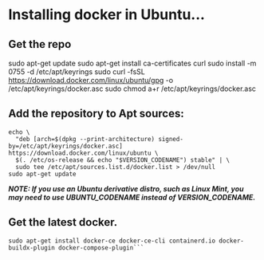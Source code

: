 # Installing docker in Ubuntu...

## Get the repo

sudo apt-get update
sudo apt-get install ca-certificates curl
sudo install -m 0755 -d /etc/apt/keyrings
sudo curl -fsSL https://download.docker.com/linux/ubuntu/gpg -o /etc/apt/keyrings/docker.asc
sudo chmod a+r /etc/apt/keyrings/docker.asc

## Add the repository to Apt sources:

```
echo \
  "deb [arch=$(dpkg --print-architecture) signed-by=/etc/apt/keyrings/docker.asc] https://download.docker.com/linux/ubuntu \
  $(. /etc/os-release && echo "$VERSION_CODENAME") stable" | \
  sudo tee /etc/apt/sources.list.d/docker.list > /dev/null
sudo apt-get update
```

***NOTE: If you use an Ubuntu derivative distro, such as Linux Mint, you may need to use UBUNTU_CODENAME instead of VERSION_CODENAME.***

## Get the latest docker.

```
sudo apt-get install docker-ce docker-ce-cli containerd.io docker-buildx-plugin docker-compose-plugin```
```
